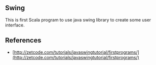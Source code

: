 Swing
-----

This is first Scala program to use java swing library to create some user 
interface.

References
----------

- [http://zetcode.com/tutorials/javaswingtutorial/firstprograms/](http://zetcode.com/tutorials/javaswingtutorial/firstprograms/)